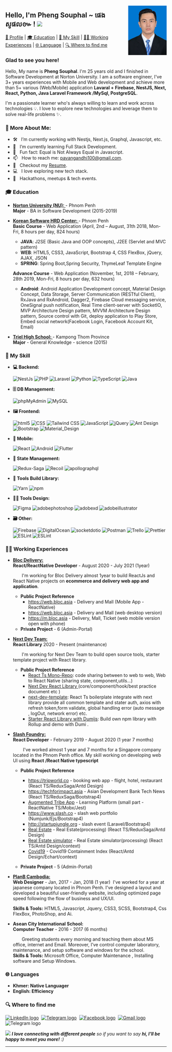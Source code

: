 <a target="_blank" href="https://github.com/rimsila"><img width="120" align="right" src="https://github.com/Phengsouphal/Phengsouphal/blob/master/PHENG_SOUPHAL.JPG"></a>

<!-- <a target="_blank" href="https://tiny.cc/rupeshjs"><img width="250" align="right" src="https://raw.githubusercontent.com/rimsila/rimsila/main/assets/dev.gif"></a> -->

## Hello, I'm Pheng Souphal ~ ផេង សូផល៚ ! <img src="https://user-images.githubusercontent.com/1303154/88677602-1635ba80-d120-11ea-84d8-d263ba5fc3c0.gif" width="40">

[🧐 Profile](#) | [🎓 Education](#-education) | [🎯 My Skill](#-my-skill) | [👨‍💻 Working Experiences](#-working-experiences) | [🌐 Language](#-languages) | [🔍 Where to find me](#-contact-me)

### Glad to see you here!

Hello, My name is <b> Pheng Souphal</b>. I'm 25 years old and I finished in Software Development at Norton University. I am a software engineer, I've 3+ years experiences with Mobile and Web development and achieve more than 5+ various (Web/Mobile) application <b> Lavaral + Firebase, NestJS, Next, React, Python, Java Laravel Framework /MySql, PostgreSQL</b>. <br>

I'm a passionate learner who's always willing to learn and work across technologies 💡. I love to explore new technologies and leverage them to solve real-life problems ✨.

### 🧐 More About Me:

- 🛠 &nbsp; I’m currently working with Nestjs, Next.js, Graphql, Javascript, etc.
- 🚀 &nbsp; I’m currently learning Full Stack Development.
- 👾 &nbsp; Fun fact: Equal is Not Always Equal in Javascript.
- 📫 &nbsp; How to reach me: pavangandhi100@gmail.com.
- 📝 &nbsp; Checkout my [Resume](https://github.com/iampavangandhi/iampavangandhi/blob/master/resume.pdf).
- 💻 &nbsp; I love exploring new tech stack.
- 🍕 &nbsp; Hackathons, meetups & tech events.

### 🎓 Education

- <b><a href="https://www.norton-u.com/" target="_blank" > Norton University (NU):
  </a> </b> - Phnom Penh<br>
  <b>Major</b> - BA in Software Development (2015-2019)

- <b><a href="https://www.kshrd.com.kh/" target="_blank" > Korean Software HRD Center:
  </a> </b> - Phnom Penh<br>
  <b>Basic Course</b> - Web Application (April, 2nd – August, 31th 2018, Mon-Fri, 8 hours per day, 824 hours)

  - <b>JAVA</b>: J2SE (Basic Java and OOP concepts), J2EE (Servlet and MVC pattern)<br>
  - <b>WEB</b>: HTML5, CSS3, JavaScript, Bootstrap 4, CSS FlexBox, jQuery, AJAX, JSON<br>
  - <b>SPRING</b>: Spring Boot,Spring Security, ThymeLeaf Template Engine

  <b>Advance Course</b> - Web Application (November, 1st, 2018 – February, 28th 2019, Mon-Fri, 8 hours per day, 632 hours)

  - <b>Android</b>: Android Application Development concept, Material Design Concept, Data
    Storage, Server Communication (RESTful Client), RxJava and RxAndroid, Dagger2, Firebase Cloud messaging service, OneSignal push notification, Real Time client-server with SocketIO, MVP Architecture Design pattern, MVVM Architecture Design pattern, Source control with Git, deploy application to Play Store, Embed social network(Facebook Login, Facebook Account Kit, Email)<br>

- <b><a href="https://www.norton-u.com/" target="_blank" > Triel High School:
  </a> </b> - Kampong Thom Province<br>
  <b>Major</b> - General Knowledge - science (2015)

### 🎯 My Skill

- <b>💻 Backend: </b>
  <p>
    <img alt="NestJs" src="https://img.shields.io/badge/-NestJs-ea2845?style=flat-square&logo=nestjs&logoColor=white" />
    <img alt="PHP" src="https://img.shields.io/badge/-PHP-777BB4?style=flat-square&logo=PHP&logoColor=white" />
    <img alt="Laravel" src="https://img.shields.io/badge/-Laravel-FF2D20?style=flat-square&logo=Laravel&logoColor=white" />
    <img alt="Python" src="https://img.shields.io/badge/-Python-3776AB?style=flat-square&logo=Python&logoColor=white" />
    <img alt="TypeScript" src="https://img.shields.io/badge/-TypeScript-007ACC?style=flat-square&logo=typescript&logoColor=white" />
    <img alt="Java" src="https://img.shields.io/badge/-Java-5496c4?style=flat-square&logo=java&logoColor=white" />
  <p>

- <b>🗄️ DB Management: </b>
  <p>
    <img alt="phpMyAdmin" src="https://img.shields.io/badge/-phpMyAdmin-6C78AF?style=flat-square&logo=phpMyAdmin&logoColor=white" />
    <img alt="MySQL" src="https://img.shields.io/badge/-MySQL-4479A1?style=flat-square&logo=MySQL&logoColor=white" /> 
  <p>
- <b>🖼️ Frontend: </b>
  <p>
    <img alt="html5" src="https://img.shields.io/badge/-HTML5-E34F26?style=flat-square&logo=html5&logoColor=white" />
    <img alt="CSS" src="https://img.shields.io/badge/-CSS3-1572B6?style=flat-square&logo=CSS3&logoColor=white" />
    <img alt="Tailwind CSS" src="https://img.shields.io/badge/-TailwindCSS-06B6D4?style=flat-square&logo=TailwindCSS&logoColor=white" />
    <img alt="JavaScript" src="https://img.shields.io/badge/-JavaScript-F7DF1E?style=flat-square&logo=JavaScript&logoColor=white" /> 
    <img alt="jQuery" src="https://img.shields.io/badge/-jQuery-0769AD?style=flat-square&logo=jQuery&logoColor=white" />
    <img alt="Ant Design" src="https://img.shields.io/badge/-AntDesign-0170FE?style=flat-square&logo=AntDesign&logoColor=white" />
    <img alt="Bootstrap" src="https://img.shields.io/badge/-Bootstrap-7952B3?style=flat-square&logo=Bootstrap&logoColor=white" /> 
    <img alt="Material_Design" src="https://img.shields.io/badge/-materialdesign-757575?style=flat-square&logo=materialdesign&logoColor=white" />
  <p>
- <b>📱 Mobile: </b>
  <p>
    <img alt="React" src="https://img.shields.io/badge/-React-45b8d8?style=flat-square&logo=react&logoColor=white" />
    <img alt="Android" src="https://img.shields.io/badge/-Android-3DDC84?style=flat-square&logo=Android&logoColor=white" />
    <img alt="Flutter" src="https://img.shields.io/badge/-Flutter-02569B?style=flat-square&logo=Flutter&logoColor=white" />
  <p>

- <b>🔩 State Management: </b>
  <p>
    <img alt="Redux-Saga" src="https://img.shields.io/badge/-reduxsaga-45b8d8?style=flat-square&logo=reduxsaga&logoColor=white" />
    <img alt="Recoil" src="https://img.shields.io/badge/-Recoil-f52718?style=flat-square&logo=recoil&logoColor=white" />
    <img alt="apollographql" src="https://img.shields.io/badge/-apollographql-311C87?style=flat-square&logo=apollographql&logoColor=white" /> 
  <p>
- <b>🧰 Tools Build Library: </b>
  <p>
    <img alt="Yarn" src="https://img.shields.io/badge/-Yarn-2C8EBB?style=flat-square&logo=Yarn&logoColor=white" />
    <img alt="npm" src="https://img.shields.io/badge/-Npm-CB3837?style=flat-square&logo=npm&logoColor=white" />
  <p>
- <b>🧑‍🎨 Tools Design: </b>
  <p>
    <img alt="Figma" src="https://img.shields.io/badge/-Figma-F24E1E?style=flat-square&logo=Figma&logoColor=white" />
    <img alt="adobephotoshop" src="https://img.shields.io/badge/-Adobe_Photoshop-31A8FF?style=flat-square&logo=adobephotoshop&logoColor=white" />
    <img alt="adobexd" src="https://img.shields.io/badge/-XD-FF61F6?style=flat-square&logo=adobexd&logoColor=white" /> 
    <img alt="adobeillustrator" src="https://img.shields.io/badge/-Adobe_Illustrator-FF9A00?style=flat-square&logo=adobeillustrator&logoColor=white" /> 
  <p>
- <b>🗃️ Other: </b>
  <p>
    <img alt="Firebase" src="https://img.shields.io/badge/-Firebase-FFCA28?style=flat-square&logo=Firebase&logoColor=white" />
    <img alt="DigitalOcean" src="https://img.shields.io/badge/-DigitalOcean-0080FF?style=flat-square&logo=DigitalOcean&logoColor=white" />
    <img alt="socketdotio" src="https://img.shields.io/badge/-Socket.io-010101?style=flat-square&logo=socketdotio&logoColor=white" /> 
    <img alt="Postman" src="https://img.shields.io/badge/-Postman-FF6C37?style=flat-square&logo=Postman&logoColor=white" /> 
    <img alt="Trello" src="https://img.shields.io/badge/-Trello-0052CC?style=flat-square&logo=Trello&logoColor=white" />
    <img alt="Prettier" src="https://img.shields.io/badge/-Prettier-F7B93E?style=flat-square&logo=Prettier&logoColor=white" />
    <img alt="ESLint" src="https://img.shields.io/badge/-ESLint-4B32C3?style=flat-square&logo=ESLint&logoColor=white" />
    <img alt="ESLint" src="https://img.shields.io/badge/-ESLint-4B32C3?style=flat-square&logo=ESLint&logoColor=white" />

  <p>

### 👨‍💻 Working Experiences

- <b> <a target="_blank" href="https://bloc.asia/" target="_blank" > Bloc Delivery:
  </a></b> <br>
  <b>React/ReactNative Developer</b> - August 2020 - July 2021 (1year)

  &nbsp;&nbsp;&nbsp;&nbsp;&nbsp;&nbsp;&nbsp;I'm working for Bloc Delivery almost 1year to build ReactJs and React Native projects on <b>ecommerce and delivery web app and application</b>.

  - <b>Public Project Reference</b>
    - <a target="_blank" href="https://play.google.com/store/apps/details?id=com.bongtk.bloc">https://web.bloc.asia </a> - Delivery and Mall (Mobile App - ReactNative)
    - <a target="_blank" href="https://web.bloc.asia/home">https://web.bloc.asia </a> - Delivery and Mall (web desktop version)
    - <a target="_blank" href="https://m.bloc.asia/home">https://m.bloc.asia </a> - Delivery, Mall, Ticket (web mobile version open with phone)
  - <b>Private Project</b> - 6 (Admin-Portal)

- <b> <a target="_blank" href="https://github.com/rimsila/next-dev" target="_blank" > Next Dev Team:
  </a></b> <br>
  <b>React Library</b> 2020 - Present (maintenance)

  &nbsp;&nbsp;&nbsp;&nbsp;&nbsp;&nbsp;&nbsp;I'm working for Next Dev Team to build open source tools, starter template project with React library.

  - <b>Public Project Reference</b>
    - <a target="_blank" href="https://github.com/rimsila/react-ts-monorepo">React Ts Mono-Repo</a>: code sharing between to web to web, Web to React Native (sharing state, component,utils...)
    - <a target="_blank" href="https://rimsila.github.io/next-dev">Next Dev React Library </a> (core/component/hook/best practice document etc )
    - <a target="_blank" href="https://github.com/rimsila/next-dev-template">next-dev-template</a>: React Ts boilerplate integrate with next library provide all common template and stater auth, axios with refresh token,form validate, global handling error (auto message , logOut, network error) etc.
    - <a target="_blank" href="https://github.com/rimsila/react-library-template-starter">Starter React Library with Dumijs</a>: Build own npm library with Rollup and demo with Dumi .

- <b> <a target="_blank" href="https://www.slash.co/" target="_blank" >Slash Foundry:
  </a></b> <br>
  <b>React Developer</b> - February 2019 - August 2020 (1 year 7 months)

  &nbsp;&nbsp;&nbsp;&nbsp;&nbsp;&nbsp;&nbsp; I've worked almost 1 year and 7 months for a Singapore company located in the Phnom Penh office. My skill working on developing web UI using <b>React</b> <b>/React Native typescript</b>

  - <b>Public Project Reference</b>

    - <a target="_blank" href="https://tripworld.co">https://tripworld.co </a> - booking web app - flight, hotel, restaurant (React TS/ReduxSaga/Antd Design)
    - <a target="_blank" href="https://techforimpact.asia">https://techforimpact.asia </a> - Asian Development Bank Tech News (React TS/ReduxSaga/Bootstrap4)
    - [Augmented Tribe App](https://play.google.com/store/apps/details?id=com.asa.augmentedtribe&hl=en) - Learning Platform (small part - ReactNative TS/Mobx/Jest)
    - <a target="_blank" href="https://www.slash.co">https://www.slash.co </a> - slash web portfolio (Numjunk/Ejs/Bootstrap4)
    - <a target="_blank" href="http://startupjungle.org">http://startupjungle.org </a> - slash event (Laravel/Bootstrap4)
    - [Real Estate](http://dev.acropolisasia.com.s3-website-ap-southeast-1.amazonaws.com/) - Real Estate(processing) (React TS/ReduxSaga/Antd Design)
    - [Real Estate simulator](http://symulator.acropolisasia.com.s3-website-ap-southeast-1.amazonaws.com/) - Real Estate simulator(processing) (React TS/Antd Design/context)
    - [Covid19](http://covid19-containment-index.com.s3-website-ap-southeast-1.amazonaws.com/) - Covid19 Containment Index (React/Antd Design/Echart/context)

  - <b>Private Project</b> - 5 (Admin-Portal)

<!-- * -----PlanB---->

- <b> <a target="_blank" href="https://planb-cambodia.com" target="_blank"> PlanB Cambodia:
  </a></b> <br>
  <b>Web Designer</b> - Jan, 2017 - Jan, 2018 (1 year)
  &nbsp;I've worked for a year at japanese company located in Phnom Penh. I've designed a layout and developed a beautiful user-friendly website, including optimized page speed following the
  flow of business and UX/UI.<br/>

  <b>Skills & Tools:</b> HTML5, Javascript, Jquery, CSS3, SCSS, Bootstrap4, Css FlexBox, PhotoShop, and Ai.

- <b>Asean City International School:</b><br>
  <b>Computer Teacher</b> - 2016 - 2017 (6 months)

  &nbsp;&nbsp;&nbsp;&nbsp;&nbsp;&nbsp;&nbsp;Greeting students every morning and teaching them about MS office, internet and Email. Moreover, I’ve control computer laboratory, maintenance, and setup software and windows for the school.<br/>
  <b>Skills & Tools:</b> Microsoft Office, Computer Maintenance , Installing software and Setup
  Windows.

### 🌐 Languages

- <b>Khmer: Native Languager</b>
- <b>English: Efficiency</b>

### 🔍 Where to find me

[<img src="https://img.shields.io/badge/LinkedIn-282C34?logo=linkedin&logoColor=0077B5" alt="LinkedIn logo" title="LinkedIn" height="25" />](https://www.linkedin.com/in/souphal-pheng-233449225)&nbsp;
[<img src="https://img.shields.io/badge/Telegram-282C34?logo=Telegram&logoColor=0077B5" alt="Telegram logo" title="Telegram" height="25" />](https://t.me/souphal)&nbsp;
[<img src="https://img.shields.io/badge/Facebook-282C34?logo=Facebook&logoColor=0077B5" alt="Facebook logo" title="Facebook" height="25" />](https://www.facebook.com/pheng.sophal.94)&nbsp;
[<img src="https://img.shields.io/badge/phengsouphal@gmail.com-282C34?logo=Gmail&logoColor=EA4335" alt="Gmail logo" title="phengsouphal@gmail.com" height="25" />](https://mail.google.com/mail/u/0/?fs=1&tf=cm&source=mailto&cc=rimsila.itc@gmail&su=From+GitHub&to=phengsouphal@gmail.com&body=Hi,+there.+Found+you+from+GitHub.)&nbsp;
<img src="https://img.shields.io/badge/📞 +855968066000-282C34?logo=Phone&logoColor=0077B5" alt="Telegram logo" title="Telegram" height="25" />&nbsp;

<img src="https://media.giphy.com/media/LnQjpWaON8nhr21vNW/giphy.gif" width="60"> <em><b>I love connecting with different people</b> so if you want to say <b>hi, I'll be happy to meet you more!</b> :)</em>

---
